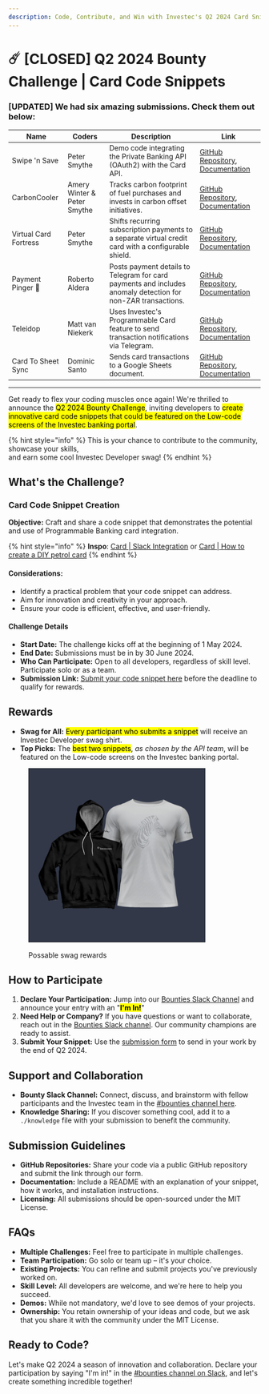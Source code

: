 ```yaml
---
description: Code, Contribute, and Win with Investec's Q2 2024 Card Snippet Challenge!
---
```


# ☄️ \[CLOSED] Q2 2024 Bounty Challenge | Card Code Snippets

### \[UPDATED] We had six amazing submissions. Check them out below:

| Name                  | Coders                      | Description                                                                                                  | Link                                                                                                                                                                                  |
| --------------------- | --------------------------- | ------------------------------------------------------------------------------------------------------------ | ------------------------------------------------------------------------------------------------------------------------------------------------------------------------------------- |
| Swipe 'n Save         | Peter Smythe                | Demo code integrating the Private Banking API (OAuth2) with the Card API.                                    | [GitHub Repository](https://github.com/petersmythe/investec-swipe-n-save), [Documentation](https://github.com/petersmythe/investec-swipe-n-save/blob/main/README.md)                  |
| CarbonCooler          | Amery Winter & Peter Smythe | Tracks carbon footprint of fuel purchases and invests in carbon offset initiatives.                          | [GitHub Repository](https://github.com/Brodreger/CarbonCooler), [Documentation](https://github.com/Brodreger/CarbonCooler/blob/main/README.md)                                        |
| Virtual Card Fortress | Peter Smythe                | Shifts recurring subscription payments to a separate virtual credit card with a configurable shield.         | [GitHub Repository](https://github.com/petersmythe/investec-virtual-card-fortress), [Documentation](https://github.com/petersmythe/investec-virtual-card-fortress?tab=readme-ov-file) |
| Payment Pinger 💸     | Roberto Aldera              | Posts payment details to Telegram for card payments and includes anomaly detection for non-ZAR transactions. | [GitHub Repository](https://github.com/roberto-aldera/card-payment-notifier), [Documentation](https://github.com/roberto-aldera/card-payment-notifier)                                |
| Teleidop              | Matt van Niekerk            | Uses Investec's Programmable Card feature to send transaction notifications via Telegram.                    | [GitHub Repository](https://github.com/mattvanniekerk/teleidop/), [Documentation](https://github.com/mattvanniekerk/teleidop/blob/main/README.md)                                     |
| Card To Sheet Sync    | Dominic Santo               | Sends card transactions to a Google Sheets document.                                                         | [GitHub Repository](https://github.com/dominicsanto/card-to-sheet-sync), [Documentation](https://github.com/dominicsanto/card-to-sheet-sync/blob/main/README.md)                      |

***

Get ready to flex your coding muscles once again! We're thrilled to announce the <mark style="background-color:yellow;">Q2 2024 Bounty Challenge</mark>, inviting developers to <mark style="background-color:yellow;">create innovative card code snippets that could be featured on the Low-code screens of the Investec banking portal</mark>.&#x20;

{% hint style="info" %}
This is your chance to contribute to the community, showcase your skills, \
and earn some cool Investec Developer swag!
{% endhint %}

## What's the Challenge?

### Card Code Snippet Creation

**Objective:** Craft and share a code snippet that demonstrates the potential and use of Programmable Banking card integration.

{% hint style="info" %}
**Inspo**: [Card | Slack Integration](../build-something-simple/card-or-slack-integration.md) or [Card | How to create a DIY petrol card](../build-something-simple/card-or-how-to-create-a-diy-petrol-card.md)
{% endhint %}

#### **Considerations:**

* Identify a practical problem that your code snippet can address.
* Aim for innovation and creativity in your approach.
* Ensure your code is efficient, effective, and user-friendly.

#### Challenge Details

* **Start Date:** The challenge kicks off at the beginning of 1 May 2024.
* **End Date:** Submissions must be in by 30 June 2024.
* **Who Can Participate:** Open to all developers, regardless of skill level. Participate solo or as a team.
* **Submission Link:** [Submit your code snippet here](https://jf18emj1p49.typeform.com/to/ayGjRdGw) before the deadline to qualify for rewards.

## Rewards

* **Swag for All:** <mark style="background-color:yellow;">Every participant who submits a snippet</mark> will receive an Investec Developer swag shirt.
* **Top Picks:** The <mark style="background-color:yellow;">best two snippets</mark>, _as chosen by the API team_, will be featured on the Low-code screens on the Investec banking portal.

<figure><img src="../../.gitbook/assets/Screenshot 2024-04-19 at 08.39.52.png" alt="" width="354"><figcaption><p>Possable swag rewards</p></figcaption></figure>

## How to Participate

1. **Declare Your Participation:** Jump into our [Bounties Slack Channel](https://investec-dev-com.slack.com/archives/C05MNBE2G3C) and announce your entry with an "<mark style="background-color:yellow;">**I'm In!**</mark>"
2. **Need Help or Company?** If you have questions or want to collaborate, reach out in the [Bounties Slack channel](https://investec-dev-com.slack.com/archives/C05MNBE2G3C). Our community champions are ready to assist.
3. **Submit Your Snippet:** Use the [submission form](https://jf18emj1p49.typeform.com/to/ayGjRdGw) to send in your work by the end of Q2 2024.

## Support and Collaboration

* **Bounty Slack Channel:** Connect, discuss, and brainstorm with fellow participants and the Investec team in the [#bounties channel here](https://investec-dev-com.slack.com/archives/C05MNBE2G3C).
* **Knowledge Sharing:** If you discover something cool, add it to a `./knowledge` file with your submission to benefit the community.

## Submission Guidelines

* **GitHub Repositories:** Share your code via a public GitHub repository and submit the link through our form.
* **Documentation:** Include a README with an explanation of your snippet, how it works, and installation instructions.
* **Licensing:** All submissions should be open-sourced under the MIT License.

## FAQs

* **Multiple Challenges:** Feel free to participate in multiple challenges.
* **Team Participation:** Go solo or team up – it's your choice.
* **Existing Projects:** You can refine and submit projects you've previously worked on.
* **Skill Level:** All developers are welcome, and we're here to help you succeed.
* **Demos:** While not mandatory, we'd love to see demos of your projects.
* **Ownership:** You retain ownership of your ideas and code, but we ask that you share it with the community under the MIT License.

## Ready to Code?

Let's make Q2 2024 a season of innovation and collaboration. Declare your participation by saying "I'm in!" in the [#bounties channel on Slack](https://investec-dev-com.slack.com/archives/C05MNBE2G3C), and let's create something incredible together!
